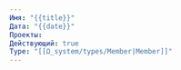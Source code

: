 ```yaml
---
Имя: "{{title}}"
Дата: "{{date}}"
Проекты: 
Действующий: true
Type: "[[Ω_system/types/Member|Member]]"
---
```

